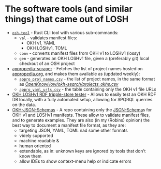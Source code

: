 <!--
SPDX-FileCopyrightText: 2021 Robin Vobruba <hoijui.quaero@gmail.com>

SPDX-License-Identifier: CC0-1.0
-->

# The software tools (and similar things) that came out of LOSH

- [`osh-tool`](https://github.com/OPEN-NEXT/LOSH-OKH-tool)
  \- Rust CLI tool with various sub-commands:
  - `val` - validates manifest files:
    - OKH v1, YAML
    - OKH LOSHv1, TOML
  - `conv` - converts manifest files from OKH v1 to LOSHv1 (lossy)
  - `gen` - generates an OKH LOSHv1 file,
    given a (preferably git) local checkout of an OSH project
- [appropedia-scraper](https://github.com/OPEN-NEXT/LOSH-Appropedia-Scraper)
  \- Fetches the list of project names hosted on [appropedia.org](https://appropedia.org),
  and makes them available as (updated weekly):
  - [`appro_proj_names.csv`](https://open-next.github.io/LOSH-Appropedia-Scraper/appro_proj_names.csv)
    \- the list of project names, in the same format as
    [*OpenKnowHow/okh-search/projects_okhs.csv*](https://github.com/OpenKnowHow/okh-search/blob/master/projects_okhs.csv)
  - [`appro_yaml_urls.csv`](https://open-next.github.io/LOSH-Appropedia-Scraper/appro_yaml_urls.csv)
    \- the table containing only the OKH v1 file URLs
- [OKH LOSHv1 RDF tripple-store tester](https://github.com/OPEN-NEXT/LOSH-RDF-DB-tester)
  \- Allows to easily test an OKH RDF DB locally,
   with a fully automated setup,
   allowing for SPQRQL querries on the data.
- [OKH-JSON-Schemas](https://github.com/OPEN-NEXT/LOSH-OKH-JSON-Schemas)
  \- A repo containing only the [JSON-Schema](https://json-schema.org/)s
  for OKH v1 and LOSHv1 manifests.
  These allow to validate manifest files, and to generate examples.
  They are also (in my (Robins) opinion) the best way
  to document a manifest file format,
  as they are:
  - targeting JSON, YAML, TOML nad some other formats
  - videly supported
  - machine readable &
  - human oriented
  - extendable, as in: unknown keys are ignored by tools that don't know them
  - allow IDEs to show context-menu help or indicate errors

